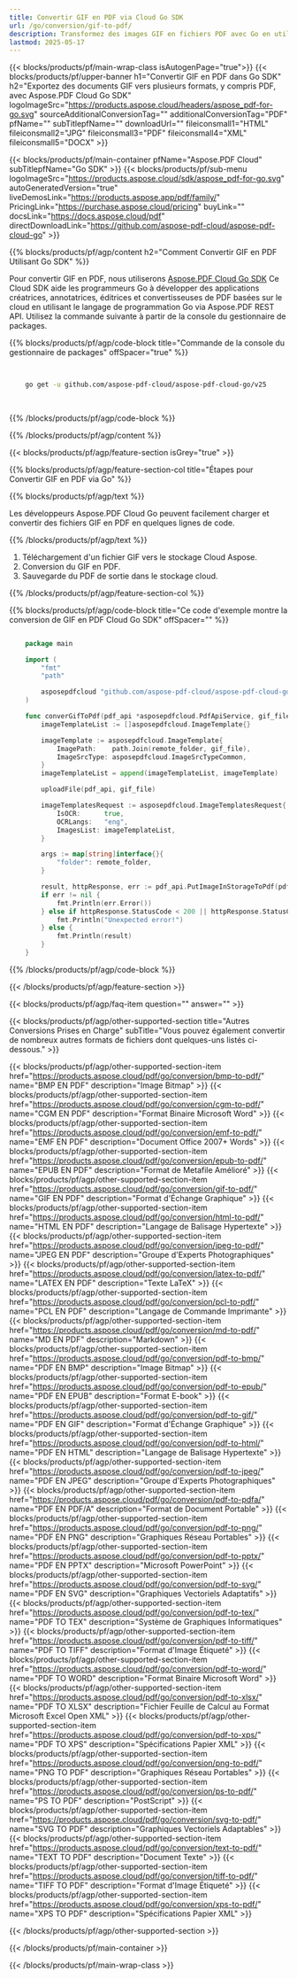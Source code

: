 ```yaml
---
title: Convertir GIF en PDF via Cloud Go SDK
url: /go/conversion/gif-to-pdf/
description: Transformez des images GIF en fichiers PDF avec Go en utilisant Aspose.PDF Cloud SDK. Préservez les cadres d'animation et la mise en page.
lastmod: 2025-05-17
---
```


{{< blocks/products/pf/main-wrap-class isAutogenPage="true">}}
{{< blocks/products/pf/upper-banner h1="Convertir GIF en PDF dans Go SDK" h2="Exportez des documents GIF vers plusieurs formats, y compris PDF, avec Aspose.PDF Cloud Go SDK" logoImageSrc="https://products.aspose.cloud/headers/aspose_pdf-for-go.svg" sourceAdditionalConversionTag="" additionalConversionTag="PDF" pfName="" subTitlepfName="" downloadUrl="" fileiconsmall1="HTML" fileiconsmall2="JPG" fileiconsmall3="PDF" fileiconsmall4="XML" fileiconsmall5="DOCX" >}}

{{< blocks/products/pf/main-container pfName="Aspose.PDF Cloud" subTitlepfName="Go SDK" >}}
{{< blocks/products/pf/sub-menu logoImageSrc="https://products.aspose.cloud/sdk/aspose_pdf-for-go.svg"
autoGeneratedVersion="true"
liveDemosLink="https://products.aspose.app/pdf/family/" PricingLink="https://purchase.aspose.cloud/pricing" buyLink="" docsLink="https://docs.aspose.cloud/pdf"  directDownloadLink="https://github.com/aspose-pdf-cloud/aspose-pdf-cloud-go" >}}

{{% blocks/products/pf/agp/content h2="Comment Convertir GIF en PDF Utilisant Go SDK" %}}

Pour convertir GIF en PDF, nous utiliserons
[Aspose.PDF Cloud Go SDK](https://products.aspose.cloud/pdf/go/)
Ce Cloud SDK aide les programmeurs Go à développer des applications créatrices, annotatrices, éditrices et convertisseuses de PDF basées sur le cloud en utilisant le langage de programmation Go via Aspose.PDF REST API. Utilisez la commande suivante à partir de la console du gestionnaire de packages.

{{% blocks/products/pf/agp/code-block title="Commande de la console du gestionnaire de packages" offSpacer="true" %}}

```bash

     
    go get -u github.com/aspose-pdf-cloud/aspose-pdf-cloud-go/v25
     
     
```

{{% /blocks/products/pf/agp/code-block %}}

{{% /blocks/products/pf/agp/content %}}

{{< blocks/products/pf/agp/feature-section isGrey="true" >}}

{{% blocks/products/pf/agp/feature-section-col title="Étapes pour Convertir GIF en PDF via Go" %}}

{{% blocks/products/pf/agp/text %}}

Les développeurs Aspose.PDF Cloud Go peuvent facilement charger et convertir des fichiers GIF en PDF en quelques lignes de code.

{{% /blocks/products/pf/agp/text %}}

1. Téléchargement d'un fichier GIF vers le stockage Cloud Aspose.
1. Conversion du GIF en PDF.
1. Sauvegarde du PDF de sortie dans le stockage cloud.

{{% /blocks/products/pf/agp/feature-section-col %}}

{{% blocks/products/pf/agp/code-block title="Ce code d'exemple montre la conversion de GIF en PDF Cloud Go SDK" offSpacer="" %}}

```go

    package main

    import (
        "fmt"
        "path"

        asposepdfcloud "github.com/aspose-pdf-cloud/aspose-pdf-cloud-go/v25"
    )

    func converGifToPdf(pdf_api *asposepdfcloud.PdfApiService, gif_file string, pdf_name string, remote_folder string) {
        imageTemplateList := []asposepdfcloud.ImageTemplate{}

        imageTemplate := asposepdfcloud.ImageTemplate{
            ImagePath:    path.Join(remote_folder, gif_file),
            ImageSrcType: asposepdfcloud.ImageSrcTypeCommon,
        }
        imageTemplateList = append(imageTemplateList, imageTemplate)

        uploadFile(pdf_api, gif_file)

        imageTemplatesRequest := asposepdfcloud.ImageTemplatesRequest{
            IsOCR:      true,
            OCRLangs:   "eng",
            ImagesList: imageTemplateList,
        }

        args := map[string]interface{}{
            "folder": remote_folder,
        }

        result, httpResponse, err := pdf_api.PutImageInStorageToPdf(pdf_name, imageTemplatesRequest, args)
        if err != nil {
            fmt.Println(err.Error())
        } else if httpResponse.StatusCode < 200 || httpResponse.StatusCode > 299 {
            fmt.Println("Unexpected error!")
        } else {
            fmt.Println(result)
        }
    }
```

{{% /blocks/products/pf/agp/code-block %}}

{{< /blocks/products/pf/agp/feature-section >}}

{{< blocks/products/pf/agp/faq-item question="" answer="" >}}

{{< blocks/products/pf/agp/other-supported-section title="Autres Conversions Prises en Charge" subTitle="Vous pouvez également convertir de nombreux autres formats de fichiers dont quelques-uns listés ci-dessous." >}}

{{< blocks/products/pf/agp/other-supported-section-item href="https://products.aspose.cloud/pdf/go/conversion/bmp-to-pdf/" name="BMP EN PDF" description="Image Bitmap" >}}
{{< blocks/products/pf/agp/other-supported-section-item href="https://products.aspose.cloud/pdf/go/conversion/cgm-to-pdf/" name="CGM EN PDF" description="Format Binaire Microsoft Word" >}}
{{< blocks/products/pf/agp/other-supported-section-item href="https://products.aspose.cloud/pdf/go/conversion/emf-to-pdf/" name="EMF EN PDF" description="Document Office 2007+ Words" >}}
{{< blocks/products/pf/agp/other-supported-section-item href="https://products.aspose.cloud/pdf/go/conversion/epub-to-pdf/" name="EPUB EN PDF" description="Format de Metafile Amélioré" >}}
{{< blocks/products/pf/agp/other-supported-section-item href="https://products.aspose.cloud/pdf/go/conversion/gif-to-pdf/" name="GIF EN PDF" description="Format d'Échange Graphique" >}}
{{< blocks/products/pf/agp/other-supported-section-item href="https://products.aspose.cloud/pdf/go/conversion/html-to-pdf/" name="HTML EN PDF" description="Langage de Balisage Hypertexte" >}}
{{< blocks/products/pf/agp/other-supported-section-item href="https://products.aspose.cloud/pdf/go/conversion/jpeg-to-pdf/" name="JPEG EN PDF" description="Groupe d'Experts Photographiques" >}}
{{< blocks/products/pf/agp/other-supported-section-item href="https://products.aspose.cloud/pdf/go/conversion/latex-to-pdf/" name="LATEX EN PDF" description="Texte LaTeX" >}}
{{< blocks/products/pf/agp/other-supported-section-item href="https://products.aspose.cloud/pdf/go/conversion/pcl-to-pdf/" name="PCL EN PDF" description="Langage de Commande Imprimante" >}}
{{< blocks/products/pf/agp/other-supported-section-item href="https://products.aspose.cloud/pdf/go/conversion/md-to-pdf/" name="MD EN PDF" description="Markdown" >}}
{{< blocks/products/pf/agp/other-supported-section-item href="https://products.aspose.cloud/pdf/go/conversion/pdf-to-bmp/" name="PDF EN BMP" description="Image Bitmap" >}}
{{< blocks/products/pf/agp/other-supported-section-item href="https://products.aspose.cloud/pdf/go/conversion/pdf-to-epub/" name="PDF EN EPUB" description="Format E-book" >}}
{{< blocks/products/pf/agp/other-supported-section-item href="https://products.aspose.cloud/pdf/go/conversion/pdf-to-gif/" name="PDF EN GIF" description="Format d'Échange Graphique" >}}
{{< blocks/products/pf/agp/other-supported-section-item href="https://products.aspose.cloud/pdf/go/conversion/pdf-to-html/" name="PDF EN HTML" description="Langage de Balisage Hypertexte" >}}
{{< blocks/products/pf/agp/other-supported-section-item href="https://products.aspose.cloud/pdf/go/conversion/pdf-to-jpeg/" name="PDF EN JPEG" description="Groupe d'Experts Photographiques" >}}
{{< blocks/products/pf/agp/other-supported-section-item href="https://products.aspose.cloud/pdf/go/conversion/pdf-to-pdfa/" name="PDF EN PDF/A" description="Format de Document Portable" >}}
{{< blocks/products/pf/agp/other-supported-section-item href="https://products.aspose.cloud/pdf/go/conversion/pdf-to-png/" name="PDF EN PNG" description="Graphiques Réseau Portables" >}}
{{< blocks/products/pf/agp/other-supported-section-item href="https://products.aspose.cloud/pdf/go/conversion/pdf-to-pptx/" name="PDF EN PPTX" description="Microsoft PowerPoint" >}}
{{< blocks/products/pf/agp/other-supported-section-item href="https://products.aspose.cloud/pdf/go/conversion/pdf-to-svg/" name="PDF EN SVG" description="Graphiques Vectoriels Adaptatifs" >}}
{{< blocks/products/pf/agp/other-supported-section-item href="https://products.aspose.cloud/pdf/go/conversion/pdf-to-tex/" name="PDF TO TEX" description="Système de Graphiques Informatiques" >}}
{{< blocks/products/pf/agp/other-supported-section-item href="https://products.aspose.cloud/pdf/go/conversion/pdf-to-tiff/" name="PDF TO TIFF" description="Format d'Image Étiqueté" >}}
{{< blocks/products/pf/agp/other-supported-section-item href="https://products.aspose.cloud/pdf/go/conversion/pdf-to-word/" name="PDF TO WORD" description="Format Binaire Microsoft Word" >}}
{{< blocks/products/pf/agp/other-supported-section-item href="https://products.aspose.cloud/pdf/go/conversion/pdf-to-xlsx/" name="PDF TO XLSX" description="Fichier Feuille de Calcul au Format Microsoft Excel Open XML" >}}
{{< blocks/products/pf/agp/other-supported-section-item href="https://products.aspose.cloud/pdf/go/conversion/pdf-to-xps/" name="PDF TO XPS" description="Spécifications Papier XML" >}}
{{< blocks/products/pf/agp/other-supported-section-item href="https://products.aspose.cloud/pdf/go/conversion/png-to-pdf/" name="PNG TO PDF" description="Graphiques Réseau Portables" >}}
{{< blocks/products/pf/agp/other-supported-section-item href="https://products.aspose.cloud/pdf/go/conversion/ps-to-pdf/" name="PS TO PDF" description="PostScript" >}}
{{< blocks/products/pf/agp/other-supported-section-item href="https://products.aspose.cloud/pdf/go/conversion/svg-to-pdf/" name="SVG TO PDF" description="Graphiques Vectoriels Adaptables" >}}
{{< blocks/products/pf/agp/other-supported-section-item href="https://products.aspose.cloud/pdf/go/conversion/text-to-pdf/" name="TEXT TO PDF" description="Document Texte" >}}
{{< blocks/products/pf/agp/other-supported-section-item href="https://products.aspose.cloud/pdf/go/conversion/tiff-to-pdf/" name="TIFF TO PDF" description="Format d'Image Étiqueté" >}}
{{< blocks/products/pf/agp/other-supported-section-item href="https://products.aspose.cloud/pdf/go/conversion/xps-to-pdf/" name="XPS TO PDF" description="Spécifications Papier XML" >}}

{{< /blocks/products/pf/agp/other-supported-section >}}

{{< /blocks/products/pf/main-container >}}

{{< /blocks/products/pf/main-wrap-class >}}
